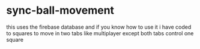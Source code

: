 # sync-ball-movement
this uses the firebase database and if you know how to use it i have coded to squares to move in two tabs like multiplayer except both tabs control one square
